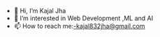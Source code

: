 - 👋 Hi, I’m Kajal Jha
- 👀 I’m interested in Web Development ,ML and AI
- 📫 How to reach me:-kajal832jha@gmail.com
 
<!---
kajaljha09/kajaljha09 is a ✨ special ✨ repository because its `README.md` (this file) appears on your GitHub profile.
You can click the Preview link to take a look at your changes. .
--->
